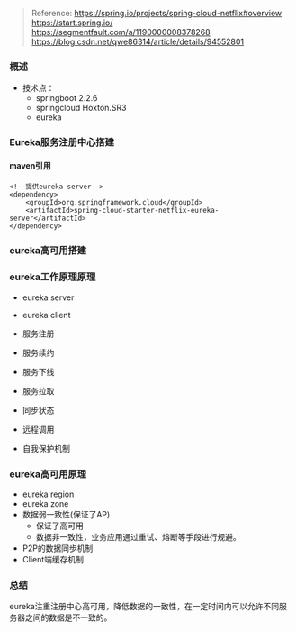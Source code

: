 >Reference:
>https://spring.io/projects/spring-cloud-netflix#overview
>https://start.spring.io/
>https://segmentfault.com/a/1190000008378268
>https://blog.csdn.net/qwe86314/article/details/94552801
### 概述
- 技术点：
  - springboot 2.2.6
  - springcloud Hoxton.SR3
  - eureka

### Eureka服务注册中心搭建

#### maven引用
```
<!--提供eureka server-->
<dependency>
    <groupId>org.springframework.cloud</groupId>
    <artifactId>spring-cloud-starter-netflix-eureka-server</artifactId>
</dependency>
```
### eureka高可用搭建

### eureka工作原理原理
- eureka server
  
- eureka client
- 服务注册

- 服务续约
- 服务下线
- 服务拉取
- 同步状态
- 远程调用
- 自我保护机制

### eureka高可用原理
- eureka region
- eureka zone
- 数据弱一致性(保证了AP)
  - 保证了高可用
  - 数据非一致性，业务应用通过重试、熔断等手段进行规避。
- P2P的数据同步机制
- Client端缓存机制


### 总结
eureka注重注册中心高可用，降低数据的一致性，在一定时间内可以允许不同服务器之间的数据是不一致的。





